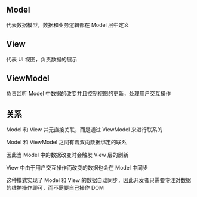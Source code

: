 ## Model

代表数据模型，数据和业务逻辑都在 Model 层中定义

## View

代表 UI 视图，负责数据的展示

## ViewModel

负责监听 Model 中数据的改变并且控制视图的更新，处理用户交互操作

## 关系

Model 和 View 并无直接关联，而是通过 ViewModel 来进行联系的

Model 和 ViewModel 之间有着双向数据绑定的联系

因此当 Model 中的数据改变时会触发 View 层的刷新

View 中由于用户交互操作而改变的数据也会在 Model 中同步

这种模式实现了 Model 和 View 的数据自动同步，因此开发者只需要专注对数据的维护操作即可，而不需要自己操作 DOM